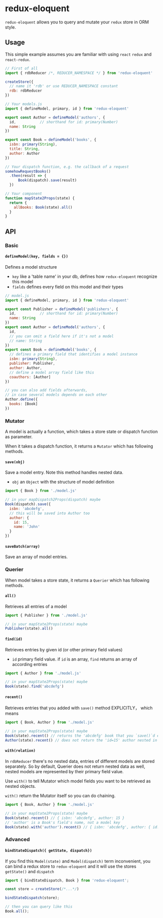 # redux-eloquent

`redux-eloquent` allows you to query and mutate your `redux` store in ORM style.

## Usage
This simple example assumes you are familiar with using `react` `redux` and `react-redux`.
```js
// First of all
import { rdbReducer /*, REDUCER_NAMESPACE */ } from 'redux-eloquent'

createStore({
  // name it 'rdb' or use REDUCER_NAMESPACE constant
  rdb: rdbReducer
})
```
```js
// Your models.js
import { defineModel, primary, id } from 'redux-eloquent'

export const Author = defineModel('authors', {
  id,           // shorthand for id: primary(Number)
  name: String
})

export const Book = defineModel('books', {
  isbn: primary(String),
  title: String,
  author: Author
})
```
```js
// Your dispatch function, e.g. the callback of a request
somehowRequestBooks()
  .then(result => {
      Book(dispatch).save(result)
  })
```
```js
// Your component
function mapState2Props(state) {
  return {
    allBooks: Book(state).all()
  }
}
```

## API

### Basic

#### `defineModel(key, fields = {})`

Defines a model structure

- `key` like a 'table name' in your db, defines how `redux-eloquent` recognize this model
- `fields` defines every field on this model and their types
```js
// model.js
import { defineModel, primary, id } from 'redux-eloquent'

export const Publisher = defineModel('publishers', {
  id,           // shorthand for id: primary(Number)
  name: String
})
export const Author = defineModel('authors', {
  id,
  // you can omit a field here if it's not a model
  // name: String
})
export const Book = defineModel('books', {
  // defines a primary field that identifies a model instance
  isbn: primary(String),
  publisher: Publisher,
  author: Author,
  // define a model array field like this
  coauthors: [Author]
})

// you can also add fields afterwards,
// in case several models depends on each other
Author.define({
  books: [Book]
})
```

### Mutator

A model is actually a function, which takes a store state or dispatch function as parameter.

When it takes a dispatch function, it returns a `Mutator` which has following methods.

#### `save(obj)`

Save a model entry. Note this method handles nested data.
- `obj` an `Object` with the structure of model definition
```js
import { Book } from './model.js'

// in your mapDispatch2Props(dispatch) maybe
Book(dispatch).save({
  isbn: 'abcdefg',
  // this will be saved into Author too
  author: {
    id: 15,
    name: 'John'
  }
})
```

#### `saveBatch(array)`

Save an array of model entries.


### Querier

When model takes a store state, it returns a `Querier` which has following methods.

#### `all()`

Retrieves all entries of a model
```js
import { Publisher } from './model.js'

// in your mapState2Props(state) maybe
Publisher(state).all()
```

#### `find(id)`

Retrieves entries by given id (or other primary field values)
- `id` primary field value. if `id` is an array, `find` returns an array of according entries
```js
import { Author } from './model.js'

// in your mapState2Props(state) maybe
Book(state).find('abcdefg')
```

#### `recent()`

Retrieves entries that you added with `save()` method EXPLICITLY， which means
```js
import { Book, Author } from './model.js'

// in your mapState2Props(state) maybe
Book(state).recent() // returns the 'abcdefg' book that you `save()`d earlier
Author(state).recent() // does not return the 'id=15' author nested in that book
```

#### `with(relation)`

In `rdbReducer` there's no nested data, entries of different models are stored separately.
So by default, Querier does not return nested data as well, nested models are represented by their primary field value.

Use `with()` to tell Mutator which model fields you want to be retrieved as nested objects.

`with()` return the Mutator itself so you can do chaining.
```js
import { Book, Author } from './model.js'

// in your mapState2Props(state) maybe
Book(state).recent() // { isbn: 'abcdefg', author: 15 }
// 'author' is a Book's field's name, not a model key
Book(state).with('author').recent() // { isbn: 'abcdefg', author: { id: 15, name: 'John' }}
```

### Advanced

#### `bindStateDispatch({ getState, dispatch})`

If you find this `Model(state)` and `Model(dispatch)` term inconvenient, 
you can bind a redux store to `redux-eloquent` and it will use the stores `getState()` and `dispatch`

```js
import { bindStateDispatch, Book } from 'redux-eloquent';

const store = createStore(/*...*/)

bindStateDispatch(store);

// then you can query like this
Book.all();
```
